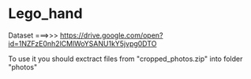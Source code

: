 # Lego_hand

Dataset ===>>> https://drive.google.com/open?id=1NZFzE0nh2lCMlWoYSANU1kY5jvpg0DTO

To use it you should exctract files from "cropped_photos.zip" into folder "photos"
